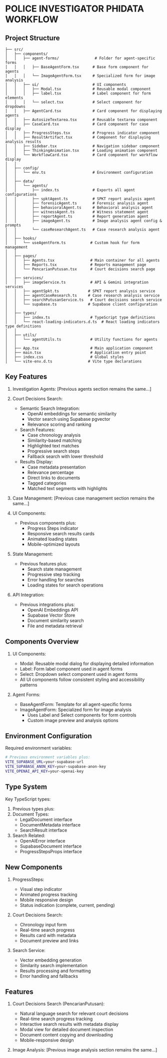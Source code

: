 # POLICE INVESTIGATOR PHIDATA WORKFLOW

## Project Structure

```
├── src/
│   ├── components/
│   │   ├── agent-forms/                # Folder for agent-specific forms
│   │   │   ├── BaseAgentForm.tsx      # Base form component for agents
│   │   │   └── ImageAgentForm.tsx     # Specialized form for image analysis
│   │   ├── ui/                        # UI components
│   │   │   ├── Modal.tsx              # Reusable modal component
│   │   │   ├── label.tsx              # Label component for form elements
│   │   │   └── select.tsx             # Select component for dropdowns
│   │   ├── AgentCard.tsx              # Card component for displaying agents
│   │   ├── AutosizeTextarea.tsx       # Reusable textarea component
│   │   ├── CaseCard.tsx               # Card component for case display
│   │   ├── ProgressSteps.tsx          # Progress indicator component
│   │   ├── ResultArtifact.tsx         # Component for displaying analysis results
│   │   ├── Sidebar.tsx                # Navigation sidebar component
│   │   ├── ThinkingAnimation.tsx      # Loading animation component
│   │   └── WorkflowCard.tsx           # Card component for workflow display
│   │
│   ├── config/
│   │   └── env.ts                     # Environment configuration
│   │
│   ├── data/
│   │   └── agents/
│   │       ├── index.ts               # Exports all agent configurations
│   │       ├── spktAgent.ts           # SPKT report analysis agent
│   │       ├── forensicAgent.ts       # Forensic analysis agent
│   │       ├── behavioralAgent.ts     # Behavioral analysis agent
│   │       ├── witnessAgent.ts        # Witness statement agent
│   │       ├── reportAgent.ts         # Report generation agent
│   │       ├── imageAgent.ts          # Image analysis agent config & prompts
│   │       └── caseResearchAgent.ts   # Case research analysis agent
│   │
│   ├── hooks/
│   │   └── useAgentForm.ts           # Custom hook for form management
│   │
│   ├── pages/
│   │   ├── Agents.tsx                # Main container for all agents
│   │   ├── Reports.tsx               # Reports management page
│   │   └── PencarianPutusan.tsx      # Court decisions search page
│   │
│   ├── services/
│   │   ├── imageService.ts           # API & Gemini integration services
│   │   ├── agentSpkt.ts             # SPKT report analysis service
│   │   ├── agentCaseResearch.ts     # Case research analysis service
│   │   ├── searchPutusanService.ts   # Court decisions search service
│   │   └── supabase.ts              # Supabase client configuration
│   │
│   ├── types/
│   │   ├── index.ts                  # TypeScript type definitions
│   │   └── react-loading-indicators.d.ts  # React loading indicators type definitions
│   │
│   ├── utils/
│   │   └── agentUtils.ts             # Utility functions for agents
│   │
│   ├── App.tsx                       # Main application component
│   ├── main.tsx                      # Application entry point
│   ├── index.css                     # Global styles
│   └── vite-env.d.ts                # Vite type declarations
```

## Key Features

1. Investigation Agents:
   [Previous agents section remains the same...]

2. Court Decisions Search:
   - Semantic Search Integration:
     * OpenAI embeddings for semantic similarity
     * Vector search using Supabase pgvector
     * Relevance scoring and ranking
   - Search Features:
     * Case chronology analysis
     * Similarity-based matching
     * Highlighted text matches
     * Progressive search steps
     * Fallback search with lower threshold
   - Results Display:
     * Case metadata presentation
     * Relevance percentage
     * Direct links to documents
     * Tagged categories
     * Matched text segments with highlights

3. Case Management:
   [Previous case management section remains the same...]

4. UI Components:
   - Previous components plus:
     * Progress Steps indicator
     * Responsive search results cards
     * Animated loading states
     * Mobile-optimized layouts

5. State Management:
   - Previous features plus:
     * Search state management
     * Progressive step tracking
     * Error handling for searches
     * Loading states for search operations

6. API Integration:
   - Previous integrations plus:
     * OpenAI Embeddings API
     * Supabase Vector Store
     * Document similarity search
     * File and metadata retrieval

## Components Overview

1. UI Components:
   - Modal: Reusable modal dialog for displaying detailed information
   - Label: Form label component used in agent forms
   - Select: Dropdown select component used in agent forms
   - All UI components follow consistent styling and accessibility patterns

2. Agent Forms:
   - BaseAgentForm: Template for all agent-specific forms
   - ImageAgentForm: Specialized form for image analysis
     - Uses Label and Select components for form controls
     - Custom image preview and analysis options

## Environment Configuration

Required environment variables:
```bash
# Previous environment variables plus:
VITE_SUPABASE_URL=your-supabase-url
VITE_SUPABASE_ANON_KEY=your-supabase-anon-key
VITE_OPENAI_API_KEY=your-openai-key
```

## Type System

Key TypeScript types:
1. Previous types plus:
2. Document Types:
   - LegalDocument interface
   - DocumentMetadata interface
   - SearchResult interface
3. Search Related:
   - OpenAIError interface
   - SupabaseDocument interface
   - ProgressStepsProps interface

## New Components

1. ProgressSteps:
   - Visual step indicator
   - Animated progress tracking
   - Mobile responsive design
   - Status indication (complete, current, pending)

2. Court Decisions Search:
   - Chronology input form
   - Real-time search progress
   - Results card with metadata
   - Document preview and links

3. Search Service:
   - Vector embedding generation
   - Similarity search implementation
   - Results processing and formatting
   - Error handling and fallbacks

## Features

1. Court Decisions Search (PencarianPutusan):
   - Natural language search for relevant court decisions
   - Real-time search progress tracking
   - Interactive search results with metadata display
   - Modal view for detailed document inspection
   - Document content copying and downloading
   - Mobile-responsive design

2. Image Analysis:
   [Previous image analysis section remains the same...]